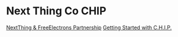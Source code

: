Next Thing Co CHIP
==

[NextThing & FreeElectrons Partnership](http://free-electrons.com/blog/free-electrons-chip-nextthing/)
[Getting Started with C.H.I.P. ](https://nextthingco.zendesk.com/hc/en-us/sections/201702957-Getting-Started-with-C-H-I-P-)


